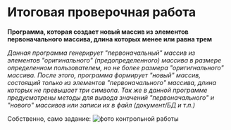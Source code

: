 # Итоговая проверочная работа

**Программа, которая создает новый массив из элементов первоначального массива, длина которых менее или равна трем**

*Данная программа генерирует "первоначальный" массив из элементов "оригинального" (предопределенного) массива в размере определенном пользователем, но не более размера "оригигнального" массива.
После этого, программа формирует "новый" массив, состоящий только из элементов "первоначального" массива, длина которых не превышает три символа.
Так же в данной программе предусмотрены методы для вывода значений "первоначального" и "нового" массивов или записи их в файл (документ/БД и т.п.)*

Собственно, само задание:
![фото контрольной работы](https://gbcdn.mrgcdn.ru/uploads/asset/3699309/attachment/7ddba9ad1f1c3d9b9f681c5fe93ee91f.png)
